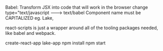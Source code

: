 Babel: Transform JSX into code that will work in the browser
change type="text/javascript ---> text/babel
Component name must be CAPITALIZED eg. Lake,

react-scripts is just a wrapper around all of the tooling packages needed, like babel and webpack.

create-react-app lake-app
npm install
npm start
